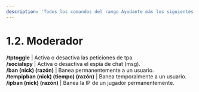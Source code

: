 ```yaml
---
description: 'Todos los comandos del rango Ayudante más los siguientes:'
---
```


# 1.2. Moderador

**/tptoggle** | Activa o desactiva las peticiones de tpa.\
**/socialspy** | Activa o desactiva el espía de chat (msg).\
**/ban (nick) (razón)** | Banea permanentemente a un usuario.\
**/tempipban (nick) (tiempo) (razón)** | Banea temporalmente a un usuario.\
**/ipban (nick) (razón)** | Banea la IP de un jugador permanentemente.
